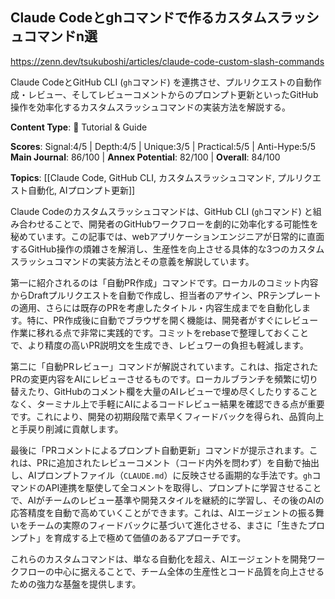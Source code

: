 ## Claude Codeとghコマンドで作るカスタムスラッシュコマンドn選

https://zenn.dev/tsukuboshi/articles/claude-code-custom-slash-commands

Claude CodeとGitHub CLI (`gh`コマンド) を連携させ、プルリクエストの自動作成・レビュー、そしてレビューコメントからのプロンプト更新といったGitHub操作を効率化するカスタムスラッシュコマンドの実装方法を解説する。

**Content Type**: 📖 Tutorial & Guide

**Scores**: Signal:4/5 | Depth:4/5 | Unique:3/5 | Practical:5/5 | Anti-Hype:5/5
**Main Journal**: 86/100 | **Annex Potential**: 82/100 | **Overall**: 84/100

**Topics**: [[Claude Code, GitHub CLI, カスタムスラッシュコマンド, プルリクエスト自動化, AIプロンプト更新]]

Claude Codeのカスタムスラッシュコマンドは、GitHub CLI (`gh`コマンド) と組み合わせることで、開発者のGitHubワークフローを劇的に効率化する可能性を秘めています。この記事では、webアプリケーションエンジニアが日常的に直面するGitHub操作の煩雑さを解消し、生産性を向上させる具体的な3つのカスタムスラッシュコマンドの実装方法とその意義を解説しています。

第一に紹介されるのは「自動PR作成」コマンドです。ローカルのコミット内容からDraftプルリクエストを自動で作成し、担当者のアサイン、PRテンプレートの適用、さらには既存のPRを考慮したタイトル・内容生成までを自動化します。特に、PR作成後に自動でブラウザを開く機能は、開発者がすぐにレビュー作業に移れる点で非常に実践的です。コミットをrebaseで整理しておくことで、より精度の高いPR説明文を生成でき、レビュワーの負担も軽減します。

第二に「自動PRレビュー」コマンドが解説されています。これは、指定されたPRの変更内容をAIにレビューさせるものです。ローカルブランチを頻繁に切り替えたり、GitHubのコメント欄を大量のAIレビューで埋め尽くしたりすることなく、ターミナル上で手軽にAIによるコードレビュー結果を確認できる点が重要です。これにより、開発の初期段階で素早くフィードバックを得られ、品質向上と手戻り削減に貢献します。

最後に「PRコメントによるプロンプト自動更新」コマンドが提示されます。これは、PRに追加されたレビューコメント（コード内外を問わず）を自動で抽出し、AIプロンプトファイル（`CLAUDE.md`）に反映させる画期的な手法です。`gh`コマンドのAPI連携を駆使して全コメントを取得し、プロンプトに学習させることで、AIがチームのレビュー基準や開発スタイルを継続的に学習し、その後のAIの応答精度を自動で高めていくことができます。これは、AIエージェントの振る舞いをチームの実際のフィードバックに基づいて進化させる、まさに「生きたプロンプト」を育成する上で極めて価値のあるアプローチです。

これらのカスタムコマンドは、単なる自動化を超え、AIエージェントを開発ワークフローの中心に据えることで、チーム全体の生産性とコード品質を向上させるための強力な基盤を提供します。